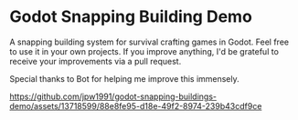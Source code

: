 # Godot Snapping Building Demo

A snapping building system for survival crafting games in Godot. Feel free to use it in your own projects. If you improve anything, I'd be grateful to receive your improvements via a pull request.

Special thanks to Bot for helping me improve this immensely.

https://github.com/jpw1991/godot-snapping-buildings-demo/assets/13718599/88e8fe95-d18e-49f2-8974-239b43cdf9ce
